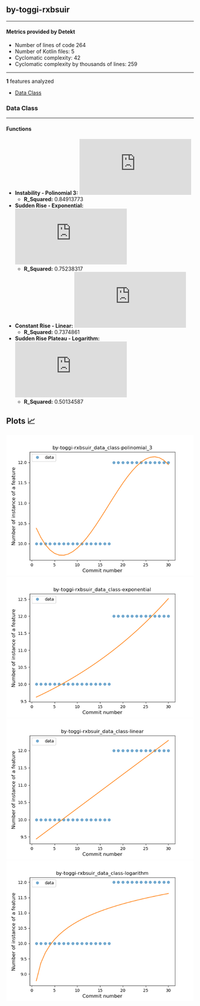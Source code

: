 ## by-toggi-rxbsuir
----
#### Metrics provided by Detekt
* Number of lines of code 264
* Number of Kotlin files: 5
* Cyclomatic complexity: 42
* Cyclomatic complexity by thousands of lines: 259 

----
**1** features analyzed

*	<a href="#data_class">Data Class</a> 


### <a name="data_class">Data Class</a>
----
#### Functions
* **Instability - Polinomial 3:** ![equation](http://latex.codecogs.com/svg.latex?('-0.000586x%5E3%20&plus;0.029457x%5E2%20&plus;%20-0.313336x%20&plus;%2010.665061',))
    * **R_Squared:** 0.84913773
* **Sudden Rise - Exponential:** ![equation](http://latex.codecogs.com/svg.latex?-23.184906x%5E%7B1.030592%7D%20&plus;%207.548258)
    * **R_Squared:** 0.75238317
* **Constant Rise - Linear:** ![equation](http://latex.codecogs.com/svg.latex?0.098331x%20&plus;%209.342529)
    * **R_Squared:** 0.7374861
* **Sudden Rise Plateau - Logarithm:** ![equation](http://latex.codecogs.com/svg.latex?1.096723%5Clog_%7B3.694269%7D%28x%29%20&plus;%208.778092)
    * **R_Squared:** 0.50134587

**Plots** :chart_with_upwards_trend:
-----

![by-toggi-rxbsuir T11_3](../plots/by-toggi-rxbsuir_data_class_T11_3.png)
![by-toggi-rxbsuir T4](../plots/by-toggi-rxbsuir_data_class_T4.png)
![by-toggi-rxbsuir T1](../plots/by-toggi-rxbsuir_data_class_T1.png)
![by-toggi-rxbsuir T6](../plots/by-toggi-rxbsuir_data_class_T6.png)

